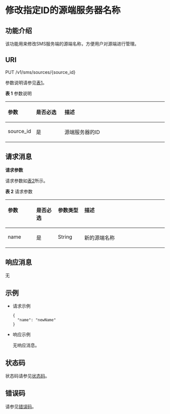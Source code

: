 # 修改指定ID的源端服务器名称<a name="sms_api_0017"></a>

## 功能介绍<a name="section14544151814114"></a>

该功能用来修改SMS服务端的源端名称，方便用户对源端进行管理。

## URI<a name="section1903172311413"></a>

PUT /v1/sms/sources/\{source\_id\}

参数说明请参见[表1](#table9128848172010)。

**表 1**  参数说明

<a name="table9128848172010"></a>
<table><thead align="left"><tr id="row1112910489205"><th class="cellrowborder" valign="top" width="17.37303397766839%" id="mcps1.2.4.1.1"><p id="p195779557578"><a name="p195779557578"></a><a name="p195779557578"></a>参数</p>
</th>
<th class="cellrowborder" valign="top" width="17.901308680513868%" id="mcps1.2.4.1.2"><p id="p13580185545711"><a name="p13580185545711"></a><a name="p13580185545711"></a>是否必选</p>
</th>
<th class="cellrowborder" valign="top" width="64.72565734181775%" id="mcps1.2.4.1.3"><p id="p1758275519571"><a name="p1758275519571"></a><a name="p1758275519571"></a>描述</p>
</th>
</tr>
</thead>
<tbody><tr id="row113113489201"><td class="cellrowborder" valign="top" width="17.37303397766839%" headers="mcps1.2.4.1.1 "><p id="p31316487207"><a name="p31316487207"></a><a name="p31316487207"></a>source_id</p>
</td>
<td class="cellrowborder" valign="top" width="17.901308680513868%" headers="mcps1.2.4.1.2 "><p id="p1589831384012"><a name="p1589831384012"></a><a name="p1589831384012"></a>是</p>
</td>
<td class="cellrowborder" valign="top" width="64.72565734181775%" headers="mcps1.2.4.1.3 "><p id="p17899181312404"><a name="p17899181312404"></a><a name="p17899181312404"></a>源端服务器的ID</p>
</td>
</tr>
</tbody>
</table>

## 请求消息<a name="section15121040144114"></a>

**请求参数**

请求参数如[表2](#table969262217173)所示。

**表 2**  请求参数

<a name="table969262217173"></a>
<table><thead align="left"><tr id="row57801623151717"><th class="cellrowborder" valign="top" width="17.849999999999998%" id="mcps1.2.5.1.1"><p id="p8131164842014"><a name="p8131164842014"></a><a name="p8131164842014"></a>参数</p>
</th>
<th class="cellrowborder" valign="top" width="13.62%" id="mcps1.2.5.1.2"><p id="p150663312713"><a name="p150663312713"></a><a name="p150663312713"></a>是否必选</p>
</th>
<th class="cellrowborder" valign="top" width="16.53%" id="mcps1.2.5.1.3"><p id="p13131114815209"><a name="p13131114815209"></a><a name="p13131114815209"></a>参数类型</p>
</th>
<th class="cellrowborder" valign="top" width="52%" id="mcps1.2.5.1.4"><p id="p17131144872019"><a name="p17131144872019"></a><a name="p17131144872019"></a>描述</p>
</th>
</tr>
</thead>
<tbody><tr id="row1078014235177"><td class="cellrowborder" valign="top" width="17.849999999999998%" headers="mcps1.2.5.1.1 "><p id="p97801223111719"><a name="p97801223111719"></a><a name="p97801223111719"></a>name</p>
</td>
<td class="cellrowborder" valign="top" width="13.62%" headers="mcps1.2.5.1.2 "><p id="p135069331472"><a name="p135069331472"></a><a name="p135069331472"></a>是</p>
</td>
<td class="cellrowborder" valign="top" width="16.53%" headers="mcps1.2.5.1.3 "><p id="p18780523101710"><a name="p18780523101710"></a><a name="p18780523101710"></a>String</p>
</td>
<td class="cellrowborder" valign="top" width="52%" headers="mcps1.2.5.1.4 "><p id="p678092317173"><a name="p678092317173"></a><a name="p678092317173"></a>新的源端名称</p>
</td>
</tr>
</tbody>
</table>

## 响应消息<a name="section5203345194117"></a>

无

## 示例<a name="section7195431428"></a>

-   请求示例

    ```
    {
      "name": "newName"
    }
    ```

-   响应示例

    无响应消息。


## 状态码<a name="section1973012935418"></a>

状态码请参见[状态码](状态码.md)。

## 错误码<a name="section10457168420"></a>

请参见[错误码](错误码.md)。


